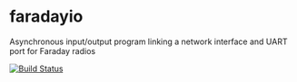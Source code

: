 # faradayio
Asynchronous input/output program linking a network interface and UART port for Faraday radios

[![Build Status](https://travis-ci.org/FaradayRF/faradayio.svg?branch=master)](https://travis-ci.org/FaradayRF/faradayio)